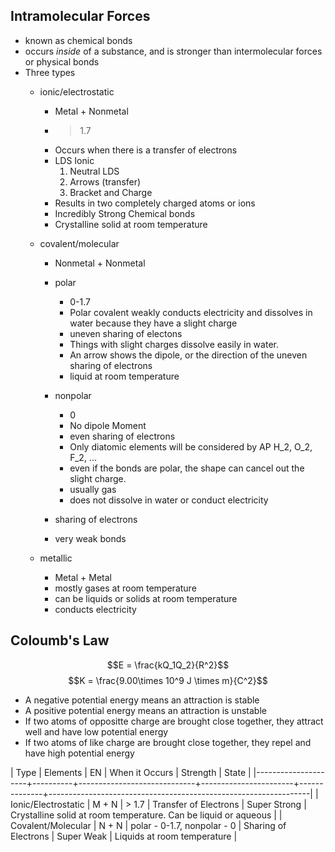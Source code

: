 

## Intramolecular Forces
- known as chemical bonds
- occurs *inside* of a substance, and is stronger than intermolecular forces or physical bonds
- Three types 
	- ionic/electrostatic
		- Metal + Nonmetal
		- > 1.7
		- Occurs when there is a transfer of electrons
		- LDS Ionic
			1. Neutral LDS
			2. Arrows (transfer)
			3. Bracket and Charge
		- Results in two completely charged atoms or ions
		- Incredibly Strong Chemical bonds
		- Crystalline solid at room temperature
	- covalent/molecular
		- Nonmetal + Nonmetal 
		- polar 
			- 0-1.7
			- Polar covalent weakly conducts electricity and dissolves in water because they have a slight charge
			- uneven sharing of electons
			- Things with slight charges dissolve easily in water. 
			- An arrow shows the dipole, or the direction of the uneven sharing of electrons 
			- liquid at room temperature

		- nonpolar 
			- 0
			- No dipole Moment 
			- even sharing of electrons 
			- Only diatomic elements will be considered by AP H_2, O_2, F_2, ...
			- even if the bonds are polar, the shape can cancel out the slight charge.
			- usually gas
			- does not dissolve in water or conduct electricity
		- sharing of electrons 
		- very weak bonds 

	- metallic
		- Metal + Metal
		- mostly gases at room temperature 
		- can be liquids or solids at room temperature
		- conducts electricity

## Coloumb's Law 
$$E = \frac{kQ_1Q_2}{R^2}$$ 
$$K = \frac{9.00\times 10^9 J \times m}{C^2}$$
- A negative potential energy means an attraction is stable
- A positive potential energy means an attraction is unstable
- If two atoms of oppositte charge are brought close together, they attract well and have low potential energy
- If two atoms of like charge are brought close together, they repel and have high potential energy

		

| Type                | Elements | EN                          | When it Occurs        | Strength     | State                                                           |
|---------------------+----------+-----------------------------+-----------------------+--------------+-----------------------------------------------------------------|
| Ionic/Electrostatic | M + N    | > 1.7                       | Transfer of Electrons | Super Strong | Crystalline solid at room temperature. Can be liquid or aqueous |
| Covalent/Molecular  | N + N    | polar - 0-1.7, nonpolar - 0 | Sharing of Electrons  | Super Weak   | Liquids at room temperature                                     |  

